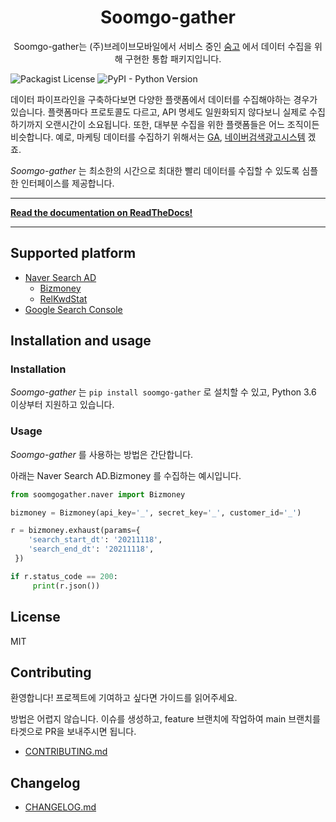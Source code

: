 <p align="center">
  <h1 align="center">Soomgo-gather</h1>
  <p align="center">Soomgo-gather는 (주)브레이브모바일에서 서비스 중인 <a href="https://soomgo.com/", target="_blank">숨고</a>
  에서 데이터 수집을 위해 구현한 통합 패키지입니다.</p> 
</p>

![Packagist License](https://img.shields.io/badge/license-MIT-green)
![PyPI - Python Version](https://img.shields.io/badge/python->=3.6-blue)

[comment]: <> (Soomgo-gather는 soomgo에서 데이터 수집을 위해 만든 외부 API 호출 통합 패키지이다.)

[comment]: <> (데이터 수집대상은 Naver SearchAd, Google Ads, Appsflyer 등이 포함될 예정이다.)

데이터 파이프라인을 구축하다보면 다양한 플랫폼에서 데이터를 수집해야하는 경우가 있습니다. 플랫폼마다 프로토콜도 다르고, API 명세도 일원화되지 않다보니 실제로 수집하기까지 오랜시간이 소요됩니다. 
또한, 대부분 수집을 위한 플랫폼들은 어느 조직이든 비슷합니다. 예로, 마케팅 데이터를 수집하기 위해서는 [GA](https://analytics.google.com/analytics/web/), 
[네이버검색광고시스템](https://searchad.naver.com/) 겠죠.

_Soomgo-gather_ 는 최소한의 시간으로 최대한 빨리 데이터를 수집할 수 있도록 심플한 인터페이스를 제공합니다.

---

**[Read the documentation on ReadTheDocs!](https://soomgo-gather.readthedocs.io/ko/latest/)**

---

## Supported platform

* [Naver Search AD](https://searchad.naver.com/)
    * [Bizmoney](https://naver.github.io/searchad-apidoc/#/tags/Bizmoney)  
    * [RelKwdStat](https://naver.github.io/searchad-apidoc/#/tags/RelKwdStat)
* [Google Search Console](https://search.google.com/search-console/about)

## Installation and usage

### Installation

_Soomgo-gather_ 는 `pip install soomgo-gather` 로 설치할 수 있고, Python 3.6 이상부터 지원하고 있습니다. 

### Usage

_Soomgo-gather_ 를 사용하는 방법은 간단합니다.

아래는 Naver Search AD.Bizmoney 를 수집하는 예시입니다.

```python
from soomgogather.naver import Bizmoney

bizmoney = Bizmoney(api_key='_', secret_key='_', customer_id='_')

r = bizmoney.exhaust(params={
    'search_start_dt': '20211118',
    'search_end_dt': '20211118',
 })

if r.status_code == 200:
     print(r.json())
```


## License

MIT

## Contributing

환영합니다! 프로젝트에 기여하고 싶다면 가이드를 읽어주세요.

방법은 어렵지 않습니다. 이슈를 생성하고, feature 브랜치에 작업하여 main 브랜치를 타겟으로 PR을 보내주시면 됩니다.

- [CONTRIBUTING.md](./CONTRIBUTING.md)

## Changelog

- [CHANGELOG.md](./CHANGELOG.md)


